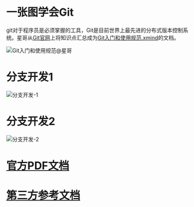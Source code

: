 # 一张图学会Git

git对于程序员是必须掌握的工具，Git是目前世界上最先进的分布式版本控制系统。星哥从[Git官网](https://git-scm.com/book/zh/v2/)上将知识点汇总成为[Git入门和使用规范.xmind](doc/Git入门和使用规范.xmind)的文档。

![Git入门和使用规范@星哥](https://imgoss.xgss.net/picgo/Git入门和使用规范@星哥.png?aliyun)







# 分支开发1

![分支开发-1](https://imgoss.xgss.net/picgo/分支开发-1.png?aliyun)



# 分支开发2

![分支开发-2](https://imgoss.xgss.net/picgo/分支开发-2.png?aliyun)



# [官方PDF文档](doc/ProGit官方文档_v2.1.55.pdf)

# [第三方参考文档](doc/参考文档.md)